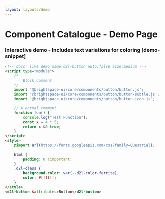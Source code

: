 ```yaml
---
layout: layouts/demo
---
```


# Component Catalogue - Demo Page

### Interactive demo - Includes text variations for coloring [demo-snippet]

```html
<!-- docs: live demo name:d2l-button auto:false size:medium -->
<script type="module">
	/*
		Block comment
	*/
	import '@brightspace-ui/core/components/button/button.js';
	import '@brightspace-ui/core/components/button/button-subtle.js';
	import '@brightspace-ui/core/components/button/button-icon.js';

	// A normal comment 
	function fun() {
		console.log("Test Function");
		const x = 4 * 5;
		return x && true;
	}
</script>
<style>
	@import url(https://fonts.googleapis.com/css?family=Questrial);
	
	html {
		padding: 0 !important;
	}
	.d2l-class {
		background-color: var(--d2l-color-ferrite);
		color: #ffffff;
	}
</style>
<d2l-button $attributes>Button</d2l-button>
```